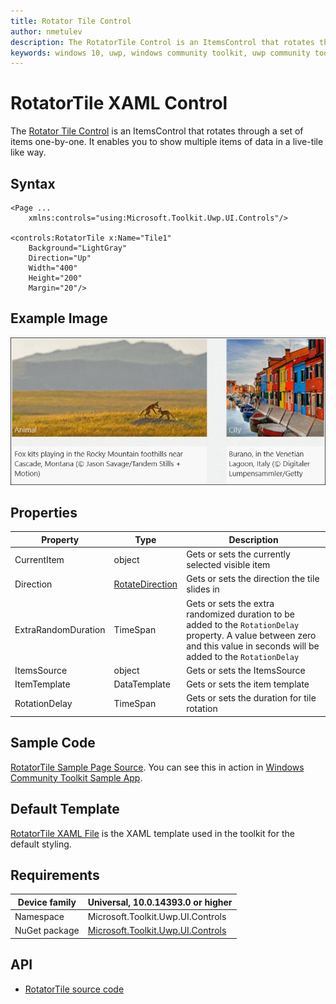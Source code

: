 ```yaml
---
title: Rotator Tile Control
author: nmetulev
description: The RotatorTile Control is an ItemsControl that rotates through a set of items one-by-one. It enables you to show multiple items of data in a live-tile like way.
keywords: windows 10, uwp, windows community toolkit, uwp community toolkit, uwp toolkit, RotatorTile Control, xaml control, xaml
---
```


# RotatorTile XAML Control

The [Rotator Tile Control](https://docs.microsoft.com/dotnet/api/microsoft.toolkit.uwp.ui.controls.rotatortile) is an ItemsControl that rotates through a set of items one-by-one. It enables you to show multiple items of data in a live-tile like way.

## Syntax

```xaml
<Page ...
    xmlns:controls="using:Microsoft.Toolkit.Uwp.UI.Controls"/>

<controls:RotatorTile x:Name="Tile1"
	Background="LightGray"
	Direction="Up" 
	Width="400"
	Height="200"
	Margin="20"/>
```

## Example Image

![RotatorTile animation](../resources/images/Controls/RotatorTile.gif)

## Properties

| Property | Type | Description |
| -- | -- | -- |
| CurrentItem | object | Gets or sets the currently selected visible item |
| Direction | [RotateDirection](https://docs.microsoft.com/dotnet/api/microsoft.toolkit.uwp.ui.controls.rotatortile.rotatedirection) | Gets or sets the direction the tile slides in |
| ExtraRandomDuration | TimeSpan | Gets or sets the extra randomized duration to be added to the `RotationDelay` property. A value between zero and this value in seconds will be added to the `RotationDelay` |
| ItemsSource | object | Gets or sets the ItemsSource |
| ItemTemplate | DataTemplate | Gets or sets the item template |
| RotationDelay | TimeSpan | Gets or sets the duration for tile rotation |

## Sample Code

[RotatorTile Sample Page Source](https://github.com/Microsoft/UWPCommunityToolkit/tree/master/Microsoft.Toolkit.Uwp.SampleApp/SamplePages/RotatorTile). You can see this in action in [Windows Community Toolkit Sample App](https://www.microsoft.com/store/apps/9NBLGGH4TLCQ).

## Default Template 

[RotatorTile XAML File](https://github.com/Microsoft/UWPCommunityToolkit/blob/master/Microsoft.Toolkit.Uwp.UI.Controls/RotatorTile/RotatorTile.xaml) is the XAML template used in the toolkit for the default styling.

## Requirements

| Device family | Universal, 10.0.14393.0 or higher |
| -- | -- |
| Namespace | Microsoft.Toolkit.Uwp.UI.Controls |
| NuGet package | [Microsoft.Toolkit.Uwp.UI.Controls](https://www.nuget.org/packages/Microsoft.Toolkit.Uwp.UI.Controls/) |

## API

* [RotatorTile source code](https://github.com/Microsoft/UWPCommunityToolkit/tree/master/Microsoft.Toolkit.Uwp.UI.Controls/RotatorTile)

